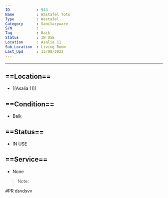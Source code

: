 ```yaml
---
ID            : 943
Name          : Wastafel Toto
Type          : Wastafel
Category      : Sanitaryware
S/N           : -
Tag           : Baik
Status        : IN USE
Location      : Asalia 11
Sub_Location  : Living Room
Last_Upd      : 13/08/2022
---
```





---
## ==Location==
- [[Asalia 11]]

## ==Condition==
- Baik

## ==Status==
- IN USE

## ==Service==
- None

>Note:
>

#PR
dsvdsvv